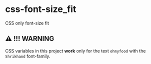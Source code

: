 # css-font-size_fit

CSS only font-size fit

## :warning: !!! WARNING

CSS variables in this project **work** only for the text `ohmyfood` with the `Shrikhand` font-family.
